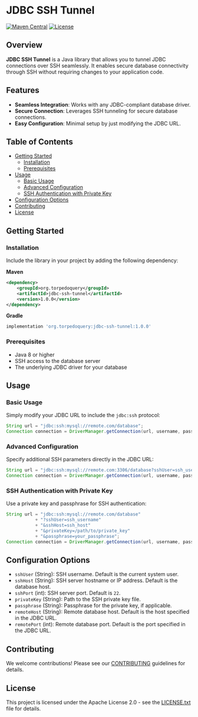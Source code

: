 # JDBC SSH Tunnel

[![Maven Central](https://maven-badges.herokuapp.com/maven-central/org.torpedoquery/jdbc-ssh-tunnel/badge.svg)](https://maven-badges.herokuapp.com/maven-central/org.torpedoquery/jdbc-ssh-tunnel)
[![License](https://img.shields.io/badge/license-Apache%202.0-blue.svg)](LICENSE.txt)

## Overview

**JDBC SSH Tunnel** is a Java library that allows you to tunnel JDBC connections over SSH seamlessly. It enables secure database connectivity through SSH without requiring changes to your application code.

## Features

- **Seamless Integration**: Works with any JDBC-compliant database driver.
- **Secure Connection**: Leverages SSH tunneling for secure database connections.
- **Easy Configuration**: Minimal setup by just modifying the JDBC URL.

## Table of Contents

- [Getting Started](#getting-started)
  - [Installation](#installation)
  - [Prerequisites](#prerequisites)
- [Usage](#usage)
  - [Basic Usage](#basic-usage)
  - [Advanced Configuration](#advanced-configuration)
  - [SSH Authentication with Private Key](#ssh-authentication-with-private-key)
- [Configuration Options](#configuration-options)
- [Contributing](#contributing)
- [License](#license)

## Getting Started

### Installation

Include the library in your project by adding the following dependency:

**Maven**

```xml
<dependency>
    <groupId>org.torpedoquery</groupId>
    <artifactId>jdbc-ssh-tunnel</artifactId>
    <version>1.0.0</version>
</dependency>
```

**Gradle**

```groovy
implementation 'org.torpedoquery:jdbc-ssh-tunnel:1.0.0'
```

### Prerequisites

- Java 8 or higher
- SSH access to the database server
- The underlying JDBC driver for your database

## Usage

### Basic Usage

Simply modify your JDBC URL to include the `jdbc:ssh` protocol:

```java
String url = "jdbc:ssh:mysql://remote.com/database";
Connection connection = DriverManager.getConnection(url, username, password);
```

### Advanced Configuration

Specify additional SSH parameters directly in the JDBC URL:

```java
String url = "jdbc:ssh:mysql://remote.com:3306/database?sshUser=ssh_username&sshHost=ssh_host&sshPort=2222";
Connection connection = DriverManager.getConnection(url, username, password);
```

### SSH Authentication with Private Key

Use a private key and passphrase for SSH authentication:

```java
String url = "jdbc:ssh:mysql://remote.com/database"
           + "?sshUser=ssh_username"
           + "&sshHost=ssh_host"
           + "&privateKey=/path/to/private_key"
           + "&passphrase=your_passphrase";
Connection connection = DriverManager.getConnection(url, username, password);
```

## Configuration Options

- `sshUser` (String): SSH username. Default is the current system user.
- `sshHost` (String): SSH server hostname or IP address. Default is the database host.
- `sshPort` (int): SSH server port. Default is `22`.
- `privateKey` (String): Path to the SSH private key file.
- `passphrase` (String): Passphrase for the private key, if applicable.
- `remoteHost` (String): Remote database host. Default is the host specified in the JDBC URL.
- `remotePort` (int): Remote database port. Default is the port specified in the JDBC URL.

## Contributing

We welcome contributions! Please see our [CONTRIBUTING](CONTRIBUTING.md) guidelines for details.

## License

This project is licensed under the Apache License 2.0 - see the [LICENSE.txt](LICENSE.txt) file for details.
